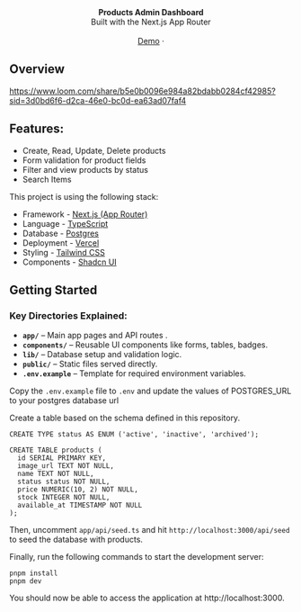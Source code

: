 <div align="center"><strong>Products Admin Dashboard</strong></div>
<div align="center">Built with the Next.js App Router</div>
<br />
<div align="center">
<a href="https://crud-app-eta-two.vercel.app/?tab=all">Demo</a>
<span> · </span>

<span>
</div>

## Overview
https://www.loom.com/share/b5e0b0096e984a82bdabb0284cf42985?sid=3d0bd6f6-d2ca-46e0-bc0d-ea63ad07faf4

## Features:
- Create, Read, Update, Delete products
- Form validation for product fields
- Filter and view products by status
-  Search Items


This project is using the following stack:

- Framework - [Next.js (App Router)](https://nextjs.org)
- Language - [TypeScript](https://www.typescriptlang.org)
- Database - [Postgres](https://vercel.com/postgres)
- Deployment - [Vercel](https://vercel.com/docs/concepts/next.js/overview)
- Styling - [Tailwind CSS](https://tailwindcss.com)
- Components - [Shadcn UI](https://ui.shadcn.com/)


## Getting Started


### Key Directories Explained:

- **`app/`** – Main app pages and API routes .  
- **`components/`** – Reusable UI components like forms, tables, badges.  
- **`lib/`** – Database setup and validation logic.  
- **`public/`** – Static files served directly.  
- **`.env.example`** – Template for required environment variables.  

Copy the `.env.example` file to `.env` and update the values of POSTGRES_URL to your postgres database url


Create a table based on the schema defined in this repository.

```
CREATE TYPE status AS ENUM ('active', 'inactive', 'archived');

CREATE TABLE products (
  id SERIAL PRIMARY KEY,
  image_url TEXT NOT NULL,
  name TEXT NOT NULL,
  status status NOT NULL,
  price NUMERIC(10, 2) NOT NULL,
  stock INTEGER NOT NULL,
  available_at TIMESTAMP NOT NULL
);
```

Then, uncomment `app/api/seed.ts` and hit `http://localhost:3000/api/seed` to seed the database with products.



Finally, run the following commands to start the development server:

```
pnpm install
pnpm dev
```

You should now be able to access the application at http://localhost:3000.
